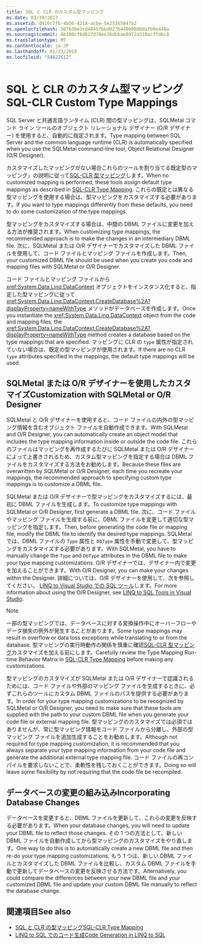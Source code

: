 ```yaml
---
title: SQL と CLR のカスタム型マッピング
ms.date: 03/30/2017
ms.assetid: d916c7fb-4b56-4214-acbe-5e23365047b2
ms.openlocfilehash: 36763be3cd4845fbbd027b448098d0dafb9e448a
ms.sourcegitcommit: 6b308cf6d627d78ee36dbbae8972a310ac7fd6c8
ms.translationtype: MT
ms.contentlocale: ja-JP
ms.lasthandoff: 01/23/2019
ms.locfileid: "54622512"
---
```

# <a name="sql-clr-custom-type-mappings"></a><span data-ttu-id="294fd-102">SQL と CLR のカスタム型マッピング</span><span class="sxs-lookup"><span data-stu-id="294fd-102">SQL-CLR Custom Type Mappings</span></span>
<span data-ttu-id="294fd-103">SQL Server と共通言語ランタイム (CLR) 間の型マッピングは、SQLMetal コマンド ライン ツールのオブジェクト リレーショナル デザイナー (O/R デザイナー) を使用すると、自動的に指定されます。</span><span class="sxs-lookup"><span data-stu-id="294fd-103">Type mapping between SQL Server and the common language runtime (CLR) is automatically specified when you use the SQLMetal command-line tool, Object Relational Designer (O/R Designer).</span></span>  
  
 <span data-ttu-id="294fd-104">カスタマイズしたマッピングがない場合これらのツールを割り当てる既定型のマッピング」の説明に従って[SQL-CLR 型マッピング](../../../../../../docs/framework/data/adonet/sql/linq/sql-clr-type-mapping.md)します。</span><span class="sxs-lookup"><span data-stu-id="294fd-104">When no customized mapping is performed, these tools assign default type mappings as described in [SQL-CLR Type Mapping](../../../../../../docs/framework/data/adonet/sql/linq/sql-clr-type-mapping.md).</span></span> <span data-ttu-id="294fd-105">これらの既定とは異なる型マッピングを使用する場合は、型マッピングをカスタマイズする必要があります。</span><span class="sxs-lookup"><span data-stu-id="294fd-105">If you want to type mappings differently from these defaults, you need to do some customization of the type mappings.</span></span>  
  
 <span data-ttu-id="294fd-106">型マッピングをカスタマイズする場合は、中間の DBML ファイルに変更を加える方法が推奨されます。</span><span class="sxs-lookup"><span data-stu-id="294fd-106">When customizing type mappings, the recommended approach is to make the changes in an intermediary DBML file.</span></span> <span data-ttu-id="294fd-107">次に、SQLMetal または O/R デザイナーでカスタマイズした DBML ファイルを使用して、コード ファイルとマッピング ファイルを作成します。</span><span class="sxs-lookup"><span data-stu-id="294fd-107">Then, your customized DBML file should be used when you create you code and mapping files with SQLMetal or O/R Designer.</span></span>  
  
 <span data-ttu-id="294fd-108">コード ファイルとマッピング ファイルから <xref:System.Data.Linq.DataContext> オブジェクトをインスタンス化すると、指定した型マッピングに従って <xref:System.Data.Linq.DataContext.CreateDatabase%2A?displayProperty=nameWithType> メソッドがデータベースを作成します。</span><span class="sxs-lookup"><span data-stu-id="294fd-108">Once you instantiate the <xref:System.Data.Linq.DataContext> object from the code and mapping files, the <xref:System.Data.Linq.DataContext.CreateDatabase%2A?displayProperty=nameWithType> method creates a database based on the type mappings that are specified.</span></span> <span data-ttu-id="294fd-109">マッピングに CLR の `type` 属性が指定されていない場合は、既定の型マッピングが使用されます。</span><span class="sxs-lookup"><span data-stu-id="294fd-109">If there are no CLR `type` attributes specified in the mappings, the default type mappings will be used.</span></span>  
  
## <a name="customization-with-sqlmetal-or-or-designer"></a><span data-ttu-id="294fd-110">SQLMetal または O/R デザイナーを使用したカスタマイズ</span><span class="sxs-lookup"><span data-stu-id="294fd-110">Customization with SQLMetal or O/R Designer</span></span>  
 <span data-ttu-id="294fd-111">SQLMetal と O/R デザイナーを使用すると、コード ファイルの内外の型マッピング情報を含むオブジェクト ファイルを自動作成できます。</span><span class="sxs-lookup"><span data-stu-id="294fd-111">With SQLMetal and O/R Designer, you can automatically create an object model that includes the type mapping information inside or outside the code file.</span></span> <span data-ttu-id="294fd-112">これらのファイルはマッピングを再作成するたびに SQLMetal または O/R デザイナーによって上書きされるため、カスタム型マッピングを指定する場合は DBML ファイルをカスタマイズする方法をお勧めします。</span><span class="sxs-lookup"><span data-stu-id="294fd-112">Because these files are overwritten by SQLMetal or O/R Designer, each time you recreate your mappings, the recommended approach to specifying custom type mappings is to customize a DBML file.</span></span>  
  
 <span data-ttu-id="294fd-113">SQLMetal または O/R デザイナーで型マッピングをカスタマイズするには、最初に DBML ファイルを生成します。</span><span class="sxs-lookup"><span data-stu-id="294fd-113">To customize type mappings with SQLMetal or O/R Designer, first generate a DBML file.</span></span> <span data-ttu-id="294fd-114">次に、コード ファイルやマッピング ファイルを生成する前に、DBML ファイルを変更して適切な型マッピングを指定します。</span><span class="sxs-lookup"><span data-stu-id="294fd-114">Then, before generating the code file or mapping file, modify the DBML file to identify the desired type mappings.</span></span> <span data-ttu-id="294fd-115">SQLMetal では、DBML ファイルの `Type` 属性と `DbType` 属性を手動で変更して、型マッピングをカスタマイズする必要があります。</span><span class="sxs-lookup"><span data-stu-id="294fd-115">With SQLMetal, you have to manually change the `Type` and `DbType` attributes in the DBML file to make your type mapping customizations.</span></span> <span data-ttu-id="294fd-116">O/R デザイナーでは、デザイナー内で変更を加えることができます。</span><span class="sxs-lookup"><span data-stu-id="294fd-116">With O/R Designer, you can make your changes within the Designer.</span></span> <span data-ttu-id="294fd-117">詳細については、O/R デザイナーを使用して、次を参照してください。 [LINQ to Visual Studio での SQL ツール](/visualstudio/data-tools/linq-to-sql-tools-in-visual-studio2)します。</span><span class="sxs-lookup"><span data-stu-id="294fd-117">For more information about using the O/R Designer, see [LINQ to SQL Tools in Visual Studio](/visualstudio/data-tools/linq-to-sql-tools-in-visual-studio2).</span></span>  
  
> [!NOTE]
>  <span data-ttu-id="294fd-118">一部の型マッピングでは、データベースに対する変換操作中にオーバーフローやデータ損失の例外が発生することがあります。</span><span class="sxs-lookup"><span data-stu-id="294fd-118">Some type mappings may result in overflow or data loss exceptions while translating to or from the database.</span></span> <span data-ttu-id="294fd-119">型マッピングの実行時動作の関係を慎重に確認[SQL-CLR 型マッピング](../../../../../../docs/framework/data/adonet/sql/linq/sql-clr-type-mapping.md)カスタマイズを加える前にします。</span><span class="sxs-lookup"><span data-stu-id="294fd-119">Carefully review the Type Mapping Run-time Behavior Matrix in [SQL-CLR Type Mapping](../../../../../../docs/framework/data/adonet/sql/linq/sql-clr-type-mapping.md) before making any customizations.</span></span>  
  
 <span data-ttu-id="294fd-120">型マッピングのカスタマイズが SQLMetal または O/R デザイナーで認識されるためには、コード ファイルや外部のマッピング ファイルを生成するときに、必ずこれらのツールにカスタム DBML ファイルのパスを提供する必要があります。</span><span class="sxs-lookup"><span data-stu-id="294fd-120">In order for your type mapping customizations to be recognized by SQLMetal or O/R Designer, you need to make sure that these tools are supplied with the path to your custom DBML file when you generate your code file or external mapping file.</span></span> <span data-ttu-id="294fd-121">型マッピングのカスタマイズでは必須ではありませんが、常に型マッピング情報をコード ファイルから分離し、外部の型マッピング ファイルを追加生成することをお勧めします。</span><span class="sxs-lookup"><span data-stu-id="294fd-121">Although not required for type mapping customization, it is recommended that you always separate your type mapping information from your code file and generate the additional external type mapping file.</span></span> <span data-ttu-id="294fd-122">コード ファイルの再コンパイルを要求しないことで、柔軟性を残しておくことができます。</span><span class="sxs-lookup"><span data-stu-id="294fd-122">Doing so will leave some flexibility by not requiring that the code file be recompiled.</span></span>  
  
## <a name="incorporating-database-changes"></a><span data-ttu-id="294fd-123">データベースの変更の組み込み</span><span class="sxs-lookup"><span data-stu-id="294fd-123">Incorporating Database Changes</span></span>  
 <span data-ttu-id="294fd-124">データベースを変更すると、DBML ファイルを更新して、これらの変更を反映する必要があります。</span><span class="sxs-lookup"><span data-stu-id="294fd-124">When your database changes, you will need to update your DBML file to reflect those changes.</span></span> <span data-ttu-id="294fd-125">その 1 つの方法として、新しい DBML ファイルを自動作成してから型マッピングのカスタマイズをやり直します。</span><span class="sxs-lookup"><span data-stu-id="294fd-125">One way to do this is to automatically create a new DBML file and then re-do your type mapping customizations.</span></span> <span data-ttu-id="294fd-126">もう 1 つは、新しい DBML ファイルとカスタマイズした DBML ファイルを比較し、カスタム DBML ファイルを手動で更新してデータベースの変更を反映させる方法です。</span><span class="sxs-lookup"><span data-stu-id="294fd-126">Alternatively, you could compare the differences between your new DBML file and your customized DBML file and update your custom DBML file manually to reflect the database change.</span></span>  
  
## <a name="see-also"></a><span data-ttu-id="294fd-127">関連項目</span><span class="sxs-lookup"><span data-stu-id="294fd-127">See also</span></span>
- [<span data-ttu-id="294fd-128">SQL と CLR の型マッピング</span><span class="sxs-lookup"><span data-stu-id="294fd-128">SQL-CLR Type Mapping</span></span>](../../../../../../docs/framework/data/adonet/sql/linq/sql-clr-type-mapping.md)
- [<span data-ttu-id="294fd-129">LINQ to SQL でのコード生成</span><span class="sxs-lookup"><span data-stu-id="294fd-129">Code Generation in LINQ to SQL</span></span>](../../../../../../docs/framework/data/adonet/sql/linq/code-generation-in-linq-to-sql.md)
